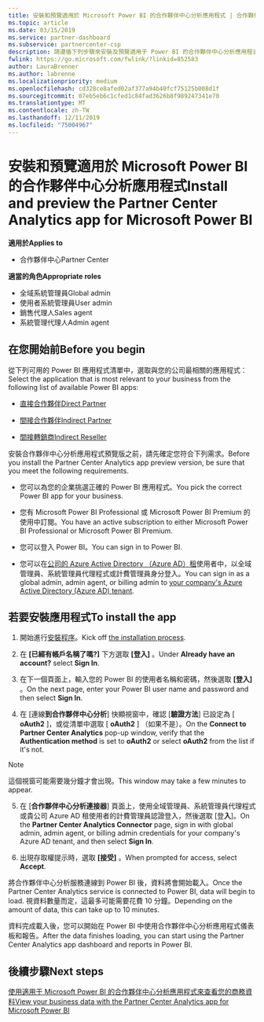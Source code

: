 ```yaml
---
title: 安裝和預覽適用於 Microsoft Power BI 的合作夥伴中心分析應用程式 | 合作夥伴中心
ms.topic: article
ms.date: 03/15/2019
ms.service: partner-dashboard
ms.subservice: partnercenter-csp
description: 請遵循下列步驟來安裝及預覽適用于 Power BI 的合作夥伴中心分析應用程式（適用于 CSP 中的直接合作夥伴）。
fwlink: https://go.microsoft.com/fwlink/?linkid=852583
author: LauraBrenner
ms.author: labrenne
ms.localizationpriority: medium
ms.openlocfilehash: cd328ce8afed02af377a94b40fcf75125b008d1f
ms.sourcegitcommit: 07eb5eb6c1cfed1c84fad3626b8f989247341e70
ms.translationtype: MT
ms.contentlocale: zh-TW
ms.lasthandoff: 12/11/2019
ms.locfileid: "75004967"
---
```

# <a name="install-and-preview-the-partner-center-analytics-app-for-microsoft-power-bi"></a><span data-ttu-id="db028-103">安裝和預覽適用於 Microsoft Power BI 的合作夥伴中心分析應用程式</span><span class="sxs-lookup"><span data-stu-id="db028-103">Install and preview the Partner Center Analytics app for Microsoft Power BI</span></span>

<span data-ttu-id="db028-104">**適用於**</span><span class="sxs-lookup"><span data-stu-id="db028-104">**Applies to**</span></span>

- <span data-ttu-id="db028-105">合作夥伴中心</span><span class="sxs-lookup"><span data-stu-id="db028-105">Partner Center</span></span>

<span data-ttu-id="db028-106">**適當的角色**</span><span class="sxs-lookup"><span data-stu-id="db028-106">**Appropriate roles**</span></span>
-   <span data-ttu-id="db028-107">全域系統管理員</span><span class="sxs-lookup"><span data-stu-id="db028-107">Global admin</span></span>
-   <span data-ttu-id="db028-108">使用者系統管理員</span><span class="sxs-lookup"><span data-stu-id="db028-108">User admin</span></span>
-   <span data-ttu-id="db028-109">銷售代理人</span><span class="sxs-lookup"><span data-stu-id="db028-109">Sales agent</span></span>
-   <span data-ttu-id="db028-110">系統管理代理人</span><span class="sxs-lookup"><span data-stu-id="db028-110">Admin agent</span></span>

## <a name="before-you-begin"></a><span data-ttu-id="db028-111">在您開始前</span><span class="sxs-lookup"><span data-stu-id="db028-111">Before you begin</span></span>

<span data-ttu-id="db028-112">從下列可用的 Power BI 應用程式清單中，選取與您的公司最相關的應用程式：</span><span class="sxs-lookup"><span data-stu-id="db028-112">Select the application that is most relevant to your business from the following list of available Power BI apps:</span></span>
- [<span data-ttu-id="db028-113">直接合作夥伴</span><span class="sxs-lookup"><span data-stu-id="db028-113">Direct Partner</span></span>](https://app.powerbi.com/groups/me/getdata/services/direct-providers-partner-analytics)

- [<span data-ttu-id="db028-114">間接合作夥伴</span><span class="sxs-lookup"><span data-stu-id="db028-114">Indirect Partner</span></span>](https://app.powerbi.com/groups/me/getdata/services/indirect-providers-partner-analytics)

- [<span data-ttu-id="db028-115">間接轉銷商</span><span class="sxs-lookup"><span data-stu-id="db028-115">Indirect Reseller</span></span>](https://app.powerbi.com/groups/me/getdata/services/indirect-seller-partner-analytics)

<span data-ttu-id="db028-116">安裝合作夥伴中心分析應用程式預覽版之前，請先確定您符合下列需求。</span><span class="sxs-lookup"><span data-stu-id="db028-116">Before you install the Partner Center Analytics app preview version, be sure that you meet the following requirements.</span></span>

- <span data-ttu-id="db028-117">您可以為您的企業挑選正確的 Power BI 應用程式。</span><span class="sxs-lookup"><span data-stu-id="db028-117">You pick the correct Power BI app for your business.</span></span>

- <span data-ttu-id="db028-118">您有 Microsoft Power BI Professional 或 Microsoft Power BI Premium 的使用中訂閱。</span><span class="sxs-lookup"><span data-stu-id="db028-118">You have an active subscription to either Microsoft Power BI Professional or Microsoft Power BI Premium.</span></span>

- <span data-ttu-id="db028-119">您可以登入 Power BI。</span><span class="sxs-lookup"><span data-stu-id="db028-119">You can sign in to Power BI.</span></span>

- <span data-ttu-id="db028-120">您可以在[公司的 Azure Active Directory （Azure AD）租](azure-active-directory-tenants-and-partner-center.md)使用者中，以全域管理員、系統管理員代理程式或計費管理員身分登入。</span><span class="sxs-lookup"><span data-stu-id="db028-120">You can sign in as a global admin, admin agent, or billing admin to [your company's Azure Active Directory (Azure AD) tenant](azure-active-directory-tenants-and-partner-center.md).</span></span>

## <a name="to-install-the-app"></a><span data-ttu-id="db028-121">若要安裝應用程式</span><span class="sxs-lookup"><span data-stu-id="db028-121">To install the app</span></span>

1. <span data-ttu-id="db028-122">開始進行[安裝程序](https://app.powerbi.com/getdata/services/partneranalytics?cpcode=PartnerCenterAnalytics&getDataForceConnect=true&alwaysPromptForContentProviderCreds=true)。</span><span class="sxs-lookup"><span data-stu-id="db028-122">Kick off [the installation process](https://app.powerbi.com/getdata/services/partneranalytics?cpcode=PartnerCenterAnalytics&getDataForceConnect=true&alwaysPromptForContentProviderCreds=true).</span></span>

2. <span data-ttu-id="db028-123">在 **\[已經有帳戶名稱了嗎?\]** 下方選取 **\[登入\]** 。</span><span class="sxs-lookup"><span data-stu-id="db028-123">Under **Already have an account?** select **Sign In**.</span></span> 

3. <span data-ttu-id="db028-124">在下一個頁面上，輸入您的 Power BI 的使用者名稱和密碼，然後選取 **\[登入\]** 。</span><span class="sxs-lookup"><span data-stu-id="db028-124">On the next page, enter your Power BI user name and password and then select **Sign In**.</span></span> 

4. <span data-ttu-id="db028-125">在 [連線**到合作夥伴中心分析**] 快顯視窗中，確認 [**驗證方法**] 已設定為 [ **oAuth2** ]，或從清單中選取 [ **oAuth2** ] （如果不是）。</span><span class="sxs-lookup"><span data-stu-id="db028-125">On the **Connect to Partner Center Analytics** pop-up window, verify that the **Authentication method** is set to **oAuth2** or select **oAuth2** from the list if it's not.</span></span> 

> [!NOTE]  
>  <span data-ttu-id="db028-126">這個視窗可能需要幾分鐘才會出現。</span><span class="sxs-lookup"><span data-stu-id="db028-126">This window may take a few minutes to appear.</span></span>

5. <span data-ttu-id="db028-127">在 [**合作夥伴中心分析連接器**] 頁面上，使用全域管理員、系統管理員代理程式或貴公司 Azure AD 租使用者的計費管理員認證登入，然後選取 [登**入**]。</span><span class="sxs-lookup"><span data-stu-id="db028-127">On the **Partner Center Analytics Connector** page, sign in with global admin, admin agent, or billing admin credentials for your company's Azure AD tenant, and then select **Sign In**.</span></span>
 
6. <span data-ttu-id="db028-128">出現存取權提示時，選取 **\[接受\]** 。</span><span class="sxs-lookup"><span data-stu-id="db028-128">When prompted for access, select **Accept**.</span></span> 

<span data-ttu-id="db028-129">將合作夥伴中心分析服務連線到 Power BI 後，資料將會開始載入。</span><span class="sxs-lookup"><span data-stu-id="db028-129">Once the Partner Center Analytics service is connected to Power BI, data will begin to load.</span></span> <span data-ttu-id="db028-130">視資料數量而定，這最多可能需要花費 10 分鐘。</span><span class="sxs-lookup"><span data-stu-id="db028-130">Depending on the amount of data, this can take up to 10 minutes.</span></span> 

<span data-ttu-id="db028-131">資料完成載入後，您可以開始在 Power BI 中使用合作夥伴中心分析應用程式儀表板和報告。</span><span class="sxs-lookup"><span data-stu-id="db028-131">After the data finishes loading, you can start using the Partner Center Analytics app dashboard and reports in Power BI.</span></span>

## <a name="next-steps"></a><span data-ttu-id="db028-132">後續步驟</span><span class="sxs-lookup"><span data-stu-id="db028-132">Next steps</span></span>

[<span data-ttu-id="db028-133">使用適用于 Microsoft Power BI 的合作夥伴中心分析應用程式來查看您的商務資料</span><span class="sxs-lookup"><span data-stu-id="db028-133">View your business data with the Partner Center Analytics app for Microsoft Power BI</span></span>](power-bi-app-for-direct-partners-use.md)
